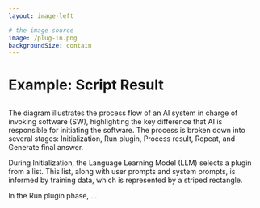 ```yaml
---
layout: image-left

# the image source
image: /plug-in.png
backgroundSize: contain
---
```

# Example: Script Result
##

The diagram illustrates the process flow of an AI system in charge of invoking software (SW), highlighting the key difference that AI is responsible for initiating the software. The process is broken down into several stages: Initialization, Run plugin, Process result, Repeat, and Generate final answer.

During Initialization, the Language Learning Model (LLM) selects a plugin from a list. This list, along with user prompts and system prompts, is informed by training data, which is represented by a striped rectangle.

In the Run plugin phase, ...
